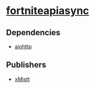 # [fortniteapiasync](https://pypi.org/project/fortniteapiasync)

## Dependencies
- [aiohttp](packages/a/aiohttp.md)



## Publishers
- [xMistt](https://pypi.org/user/xMistt)

